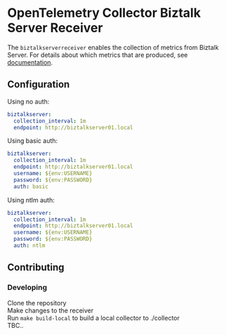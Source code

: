 
# OpenTelemetry Collector Biztalk Server Receiver

The `biztalkserverreceiver` enables the collection of metrics from Biztalk Server. For details about which metrics that are produced, see [documentation](./documentation.md).

## Configuration

Using no auth:
```yaml
biztalkserver:
  collection_interval: 1m
  endpoint: http://biztalkserver01.local
```

Using basic auth:
```yaml
biztalkserver:
  collection_interval: 1m
  endpoint: http://biztalkserver01.local
  username: ${env:USERNAME}
  password: ${env:PASSWORD}
  auth: basic
```

Using ntlm auth:
```yaml
biztalkserver:
  collection_interval: 1m
  endpoint: http://biztalkserver01.local
  username: ${env:USERNAME}
  password: ${env:PASSWORD}
  auth: ntlm
```


## Contributing
### Developing
Clone the repository\
Make changes to the receiver\
Run `make build-local` to build a local collector to ./collector\
TBC..